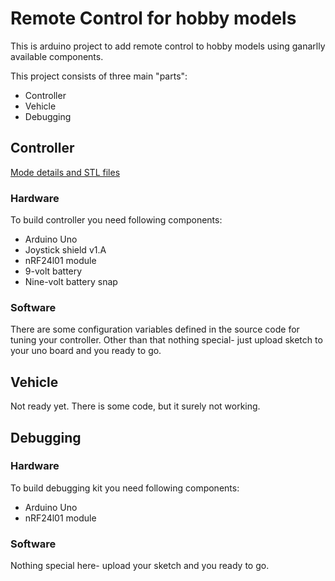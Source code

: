 # Remote Control for hobby models
This is arduino project to add remote control to hobby models using ganarlly available components.

This project consists of three main "parts":
* Controller
* Vehicle
* Debugging

## Controller
[Mode details and STL files](https://zzbot.org/projects/remote-controller/)
### Hardware
To build controller you need following components:
* Arduino Uno
* Joystick shield v1.A
* nRF24l01 module
* 9-volt battery
* Nine-volt battery snap

### Software
There are some configuration variables defined in the source code for tuning your controller.
Other than that nothing special- just upload sketch to your uno board and you ready to go.

## Vehicle
Not ready yet. There is some code, but it surely not working.

## Debugging
### Hardware
To build debugging kit you need following components:
* Arduino Uno
* nRF24l01 module

### Software
Nothing special here- upload your sketch and you ready to go.
